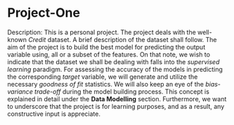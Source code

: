 # Project-One

Description: This is a personal project. The project deals with the well-known *Credit* dataset. A brief description of the dataset shall follow. The aim of the project is to build the best model for predicting the output variable using, all or a subset of the features. On that note, we wish to indicate that the dataset we shall be dealing with falls into the *supervised learning* paradigm. For assessing the accuracy of the models in predicting the corresponding *target* variable, we will generate and utilize the necessary *goodness of fit* statistics. We will also keep an eye of the *bias-variance trade-off* during the model building process. This concept is explained in detail under the **Data Modelling** section. Furthermore, we want to underscore that the project is for learning purposes, and as a result, any constructive input is appreciate.
